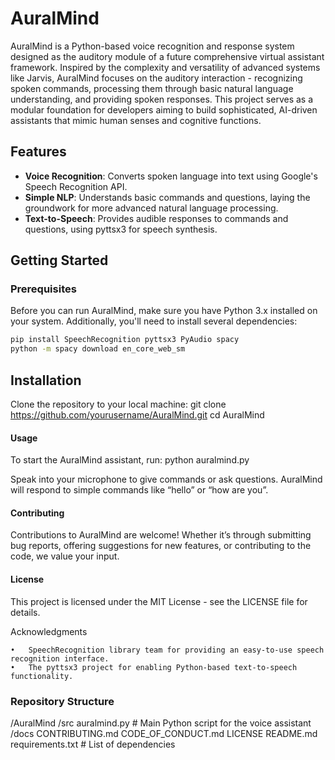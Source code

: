 # AuralMind

AuralMind is a Python-based voice recognition and response system designed as the auditory module of a future comprehensive virtual assistant framework. Inspired by the complexity and versatility of advanced systems like Jarvis, AuralMind focuses on the auditory interaction - recognizing spoken commands, processing them through basic natural language understanding, and providing spoken responses. This project serves as a modular foundation for developers aiming to build sophisticated, AI-driven assistants that mimic human senses and cognitive functions.

## Features

- **Voice Recognition**: Converts spoken language into text using Google's Speech Recognition API.
- **Simple NLP**: Understands basic commands and questions, laying the groundwork for more advanced natural language processing.
- **Text-to-Speech**: Provides audible responses to commands and questions, using pyttsx3 for speech synthesis.

## Getting Started

### Prerequisites

Before you can run AuralMind, make sure you have Python 3.x installed on your system. Additionally, you'll need to install several dependencies:

```bash
pip install SpeechRecognition pyttsx3 PyAudio spacy
python -m spacy download en_core_web_sm
```

## Installation

Clone the repository to your local machine:
git clone https://github.com/yourusername/AuralMind.git
cd AuralMind

#### Usage

To start the AuralMind assistant, run:
python auralmind.py

Speak into your microphone to give commands or ask questions. AuralMind will respond to simple commands like “hello” or “how are you”.

#### Contributing

Contributions to AuralMind are welcome! Whether it’s through submitting bug reports, offering suggestions for new features, or contributing to the code, we value your input.

#### License

This project is licensed under the MIT License - see the LICENSE file for details.

Acknowledgments

	•	SpeechRecognition library team for providing an easy-to-use speech recognition interface.
	•	The pyttsx3 project for enabling Python-based text-to-speech functionality.

### Repository Structure

/AuralMind
/src
auralmind.py  # Main Python script for the voice assistant
/docs
CONTRIBUTING.md
CODE_OF_CONDUCT.md
LICENSE
README.md
requirements.txt  # List of dependencies
